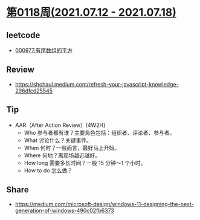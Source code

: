 # [第0118周(2021.07.12 - 2021.07.18)](https://github.com/vjudge/ARTS/blob/master/2021/第0118周.md)

## leetcode
* [000977.有序数组的平方](https://github.com/vjudge/leetcode/tree/master/000977.有序数组的平方)

## Review
* https://shohaul.medium.com/refresh-your-javascript-knowledge-296dfcd25545

## Tip
* AAR（After Action Review）(4W2H)
    - Who 参与者都有谁？主要角色包括：组织者、评论者、参与者。
    - What 讨论什么？关键事件。
    - When 何时？一般而言，最好马上开始。
    - Where 何地？离现场越近越好。
    - How long 需要多长时间？一般 15 分钟～1 个小时。
    - How to do 怎么做？

## Share
* https://medium.com/microsoft-design/windows-11-designing-the-next-generation-of-windows-490c02fb6373
